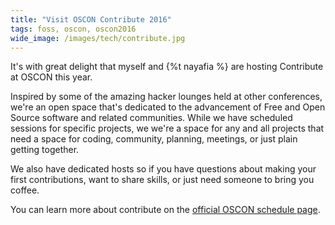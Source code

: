 ```yaml
---
title: "Visit OSCON Contribute 2016"
tags: foss, oscon, oscon2016
wide_image: /images/tech/contribute.jpg
---
```


It's with great delight that myself and {%t nayafia %} are hosting Contribute at OSCON this year.

<!--more-->

Inspired by some of the amazing hacker lounges held at other conferences, we're an open space
that's dedicated to the advancement of Free and Open Source software and related communities.
While we have scheduled sessions for specific projects, we we're a space for any and all
projects that need a space for coding, community, planning, meetings, or just plain getting together.

We also have dedicated hosts so if you have questions about making your first contributions, want
to share skills, or just need someone to bring you coffee.

You can learn more about contribute on the [official OSCON schedule page](http://conferences.oreilly.com/oscon/open-source-us/public/schedule/detail/51586).
